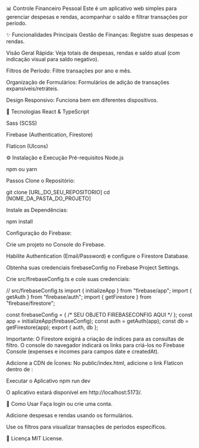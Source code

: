 📊 Controle Financeiro Pessoal
Este é um aplicativo web simples para gerenciar despesas e rendas, acompanhar o saldo e filtrar transações por período.

✨ Funcionalidades Principais
Gestão de Finanças: Registre suas despesas e rendas.

Visão Geral Rápida: Veja totais de despesas, rendas e saldo atual (com indicação visual para saldo negativo).

Filtros de Período: Filtre transações por ano e mês.

Organização de Formulários: Formulários de adição de transações expansíveis/retráteis.

Design Responsivo: Funciona bem em diferentes dispositivos.

🚀 Tecnologias
React & TypeScript

Sass (SCSS)

Firebase (Authentication, Firestore)

Flaticon (UIcons)

⚙️ Instalação e Execução
Pré-requisitos
Node.js

npm ou yarn

Passos
Clone o Repositório:

git clone [URL_DO_SEU_REPOSITORIO]
cd [NOME_DA_PASTA_DO_PROJETO]

Instale as Dependências:

npm install

Configuração do Firebase:

Crie um projeto no Console do Firebase.

Habilite Authentication (Email/Password) e configure o Firestore Database.

Obtenha suas credenciais firebaseConfig no Firebase Project Settings.

Crie src/firebaseConfig.ts e cole suas credenciais:

// src/firebaseConfig.ts
import { initializeApp } from "firebase/app";
import { getAuth } from "firebase/auth";
import { getFirestore } from "firebase/firestore";

const firebaseConfig = { /* SEU OBJETO FIREBASECONFIG AQUI */ };
const app = initializeApp(firebaseConfig);
const auth = getAuth(app);
const db = getFirestore(app);
export { auth, db };

Importante: O Firestore exigirá a criação de índices para as consultas de filtro. O console do navegador indicará os links para criá-los no Firebase Console (expenses e incomes para campos date e createdAt).

Adicione a CDN de Ícones:
No public/index.html, adicione o link Flaticon dentro de <head>:

<!-- public/index.html -->
<head>
  <link rel="stylesheet" href="https://cdn-uicons.flaticon.com/2.2.0/uicons-regular-rounded/css/uicons-regular-rounded.css">
</head>

Executar o Aplicativo
npm run dev

O aplicativo estará disponível em http://localhost:5173/.

🚀 Como Usar
Faça login ou crie uma conta.

Adicione despesas e rendas usando os formulários.

Use os filtros para visualizar transações de períodos específicos.

📄 Licença
MIT License.